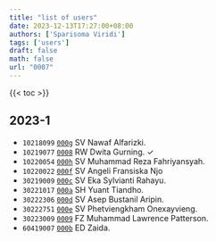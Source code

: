 ```yaml
---
title: "list of users"
date: 2023-12-13T17:27:00+08:00
authors: ['Sparisoma Viridi']
tags: ['users']
draft: false
math: false
url: "0007"
---
```

{{< toc >}}


## 2023-1
+ `10218099` [`000g`](../000g) SV Nawaf Alfarizki.
+ `10219077` [`0008`](../0008) RW Dwita Gurning. &check;
+ `10220054` [`000h`](../000h) SV Muhammad Reza Fahriyansyah.
+ `10220022` [`000f`](../000f) SV Angeli Fransiska Njo
+ `30219009` [`000c`](../000c) SV Eka Sylvianti Rahayu.
+ `30221017` [`000a`](../000a) SH Yuant Tiandho.
+ `30222306` [`000d`](../000d) SV Asep Bustanil Aripin.
+ `30222751` [`000e`](../000e) SV Phetviengkham Onexayvieng.
+ `30223009` [`0009`](../0009) FZ Muhammad Lawrence Patterson. 
+ `60419007` [`000b`](../000b) ED Zaida.
